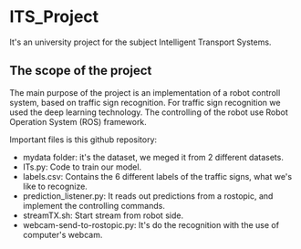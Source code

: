 # ITS_Project
It's an university project for the subject Intelligent Transport Systems.

## The scope of the project

The main purpose of the project is an implementation of a robot controll system, based on traffic sign recognition. For traffic sign recognition we used the deep learning technology. The controlling of the robot use Robot Operation System (ROS) framework. 

Important files is this github repository:
* mydata folder: it's the dataset, we meged it from 2 different datasets.
* ITs.py: Code to train our model.
* labels.csv: Contains the 6 different labels of the traffic signs, what we's like to recognize.
* prediction_listener.py: It reads out  predictions from a rostopic, and implement the controlling commands. 
* streamTX.sh: Start stream from robot side.
* webcam-send-to-rostopic.py: It's do the recognition with the use of computer's webcam. 
